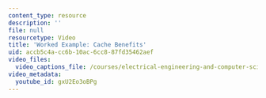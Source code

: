 ```yaml
---
content_type: resource
description: ''
file: null
resourcetype: Video
title: 'Worked Example: Cache Benefits'
uid: accb5c4a-cc6b-10ac-6cc8-87fd35462aef
video_files:
  video_captions_file: /courses/electrical-engineering-and-computer-science/6-004-computation-structures-spring-2017/c14/c14s2/c14s2v11/cache-benefits/gxU2Eo3oBPg.vtt
video_metadata:
  youtube_id: gxU2Eo3oBPg
---
```

